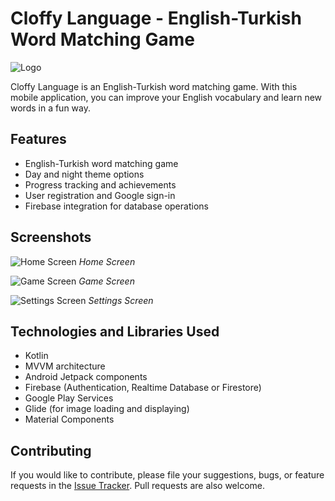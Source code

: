 # Cloffy Language - English-Turkish Word Matching Game

![Logo](app/src/main/res/drawable/logo.png)

Cloffy Language is an English-Turkish word matching game. With this mobile application, you can improve your English vocabulary and learn new words in a fun way.

## Features

- English-Turkish word matching game
- Day and night theme options
- Progress tracking and achievements
- User registration and Google sign-in
- Firebase integration for database operations

## Screenshots

![Home Screen](screenshots/home_screen.png)
_Home Screen_

![Game Screen](screenshots/game_screen.png)
_Game Screen_

![Settings Screen](screenshots/settings_screen.png)
_Settings Screen_


## Technologies and Libraries Used

- Kotlin
- MVVM architecture
- Android Jetpack components
- Firebase (Authentication, Realtime Database or Firestore)
- Google Play Services
- Glide (for image loading and displaying)
- Material Components

## Contributing

If you would like to contribute, please file your suggestions, bugs, or feature requests in the [Issue Tracker](https://github.com/serhattastan/CloffyLanguage/issues). Pull requests are also welcome.
